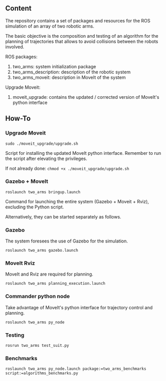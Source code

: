 ## Content
The repository contains a set of packages and resources for the ROS simulation of an array of two robotic arms.

The basic objective is the composition and testing of an algorithm for the planning of trajectories that allows to avoid collisions between the robots involved.

ROS packages:
<ol>
  <li>two_arms: system initialization package</li>
  <li>two_arms_description: description of the robotic system</li>
  <li>two_arms_moveit: description in MoveIt of the system</li>
</ol>

Upgrade Moveit:
<ol>
  <li>moveit_upgrade: contains the updated / corrected version of MoveIt's python interface</li>
</ol>

## How-To

### Upgrade Moveit
``sudo ./moveit_upgrade/upgrade.sh``

Script for installing the updated MoveIt python interface. Remember to run the script after elevating the privileges.

If not already done: ``chmod +x ./moveit_upgrade/upgrade.sh``

### Gazebo + MoveIt
``roslaunch two_arms bringup.launch``

Command for launching the entire system (Gazebo + Moveit + Rviz), excluding the Python script.

Alternatively, they can be started separately as follows.
### Gazebo
The system foresees the use of Gazebo for the simulation.

``roslaunch two_arms gazebo.launch``

### MoveIt Rviz
MoveIt and Rviz are required for planning.

``roslaunch two_arms planning_execution.launch``

### Commander python node
Take advantage of MoveIt's python interface for trajectory control and planning.

``roslaunch two_arms py_node``

### Testing

``rosrun two_arms test_suit.py``

### Benchmarks

``roslaunch two_arms py_node.launch package:=two_arms_benchmarks script:=algorithms_benchmarks.py``

